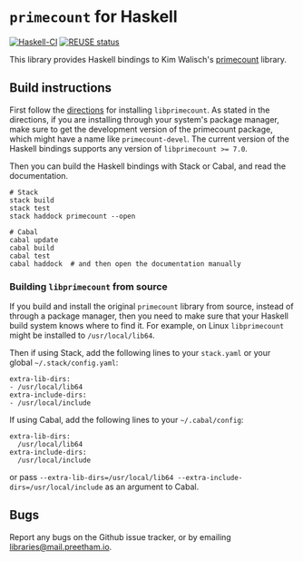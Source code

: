 <!--
SPDX-FileCopyrightText: Copyright Preetham Gujjula
SPDX-License-Identifier: BSD-3-Clause
-->

# `primecount` for Haskell
[![Haskell-CI](https://github.com/pgujjula/primecount-haskell/actions/workflows/haskell-ci.yml/badge.svg)](https://github.com/pgujjula/primecount-haskell/actions/workflows/haskell-ci.yml)
[![REUSE status](https://api.reuse.software/badge/github.com/pgujjula/primecount-haskell)](https://api.reuse.software/info/github.com/pgujjula/primecount-haskell)

This library provides Haskell bindings to Kim Walisch's
[primecount](https://github.com/kimwalisch/primecount) library.

## Build instructions
First follow the
[directions](https://github.com/kimwalisch/primecount#installation)
for installing `libprimecount`. As stated in the directions, if you are
installing through your system's package manager, make sure to get the
development version of the primecount package, which might have a name like
`primecount-devel`. The current version of the Haskell bindings supports any
version of `libprimecount >= 7.0`.

Then you can build the Haskell bindings with Stack or Cabal, and read the
documentation.
```
# Stack
stack build
stack test
stack haddock primecount --open

# Cabal
cabal update
cabal build
cabal test
cabal haddock  # and then open the documentation manually
```

### Building `libprimecount` from source
If you build and install the original `primecount` library from source, instead
of through a package manager, then you need to make sure that your Haskell build
system knows where to find it. For example, on Linux `libprimecount` might be
installed to `/usr/local/lib64`.

Then if using Stack, add the following lines to your `stack.yaml` or your global
`~/.stack/config.yaml`:
```
extra-lib-dirs:
- /usr/local/lib64
extra-include-dirs:
- /usr/local/include
```
If using Cabal, add the following lines to your `~/.cabal/config`:
```
extra-lib-dirs:
  /usr/local/lib64
extra-include-dirs:
  /usr/local/include
```
or pass
`--extra-lib-dirs=/usr/local/lib64 --extra-include-dirs=/usr/local/include`
as an argument to Cabal.

## Bugs
Report any bugs on the Github issue tracker, or by emailing
[libraries@mail.preetham.io](mailto:libraries@mail.preetham.io).

